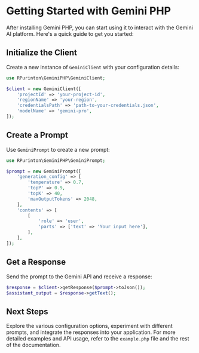 # Getting Started with Gemini PHP

After installing Gemini PHP, you can start using it to interact with the Gemini AI platform. Here's a quick guide to get you started:

## Initialize the Client

Create a new instance of `GeminiClient` with your configuration details:

```php
use RPurinton\GeminiPHP\GeminiClient;

$client = new GeminiClient([
    'projectId' => 'your-project-id',
    'regionName' => 'your-region',
    'credentialsPath' => 'path-to-your-credentials.json',
    'modelName' => 'gemini-pro',
]);
```

## Create a Prompt

Use `GeminiPrompt` to create a new prompt:

```php
use RPurinton\GeminiPHP\GeminiPrompt;

$prompt = new GeminiPrompt([
    'generation_config' => [
        'temperature' => 0.7,
        'topP' => 0.9,
        'topK' => 40,
        'maxOutputTokens' => 2048,
    ],
    'contents' => [
        [
            'role' => 'user',
            'parts' => ['text' => 'Your input here'],
        ],
    ],
]);
```

## Get a Response

Send the prompt to the Gemini API and receive a response:

```php
$response = $client->getResponse($prompt->toJson());
$assistant_output = $response->getText();
```

## Next Steps

Explore the various configuration options, experiment with different prompts, and integrate the responses into your application. For more detailed examples and API usage, refer to the `example.php` file and the rest of the documentation.
